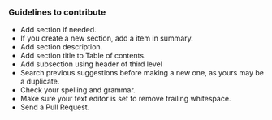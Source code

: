 ### Guidelines to contribute

- Add section if needed.
- If you create a new section, add a item in summary.
- Add section description.
- Add section title to Table of contents.
- Add subsection using header of third level
- Search previous suggestions before making a new one, as yours may be a duplicate.
- Check your spelling and grammar.
- Make sure your text editor is set to remove trailing whitespace.
- Send a Pull Request.
